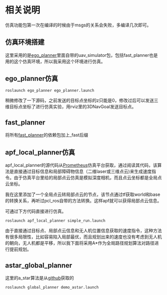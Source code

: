 # 相关说明

仿真功能包第一次在编译的时候由于msgs的关系会失败，多编译几次即可。

## 仿真环境搭建

这里采用的是[ego_planner](https://github.com/ZJU-FAST-Lab/ego-planner.git)里面自带的uav_simulator包，包括fast_planner也是用的这个仿真环境，所以我采用这个环境进行仿真。

## ego_planner仿真

```
roslaunch ego_planner ego_planner.launch
```

稍微修改了一下源码，之前发送的目标点坐标的z只能是0，修改过后可以发送三维目标点坐标了进行仿真实验，用rviz里的3DNavGoal发送目标点。

## fast_planner


将所有[fast_planner](https://github.com/HKUST-Aerial-Robotics/Fast-Planner)的依赖包加上_fast后缀

## apf_local_planner仿真

apf_local_planner的源代码从[Prometheus](https://github.com/amov-lab/Prometheus.git)仿真平台获取，通过阅读其代码，该算法是直接通过目标信息和局部障碍物信息（二维laser或三维点云)来生成速度指令。由于仿真平台里给的局部点云仿真是模拟深度相机，而且点云坐标都是全局点云坐标。

我在这里添加了一个全局点云转局部点云的节点，该节点通过tf获取world和base的转换关系，再听过pcl_ros自带的方法转换。这样apf就可以获得局部点云信息。

可通过下方代码直接进行仿真。

```
roslaunch apf_local_planner simple_run.launch
```

由于直接通过目标点、局部点云信息和无人机位置信息获取的速度指令，这种方法有很多局限性，比如容易陷入局部最优，而且规划出来的速度也没有考虑到无人机的朝向，无人机都是平移，所以我下面将采用A*作为全局路径规划算法对路径进行提前规划。

## astar_global_planner

这里的a_star算法是从[github](https://github.com/Grizi-ju/Astar_JPS_Pathplanning_in_ROS)获取的

```
roslaunch global_planner demo_astar.launch
```
